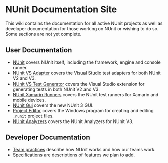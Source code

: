 # NUnit Documentation Site

This wiki contains the documentation for all active NUnit projects as well as developer documentation for those working on NUnit or wishing to do so. Some sections are not yet complete.

## User Documentation

* [NUnit](xref:intro) covers NUnit itself, including the framework, engine and console runner.
* [NUnit VS Adapter](xref:vstestadapterinstallation) covers the Visual Studio test adapters for both NUnit V2 and V3.
* [NUnit VS Test Generator](xref:vstestgenerator) covers the Visual Studio extension for generating tests in both NUnit V2 and V3.
* [NUnit Xamarin Runners](https://github.com/nunit/docs/wiki/NUnit-Xamarin-Runners) covers the NUnit test runners for Xamarin and mobile devices.
* [NUnit Gui](https://github.com/TestCentric/testcentric-gui/wiki) covers the new NUnit 3 GUI.
* [Project Editor](http://github.com/CharliePoole/nunit-project-editor/wiki/Project-Editor) covers the Windows program for creating and editing `.nunit` project files.
* [NUnit Analyzers](https://github.com/nunit/docs/wiki/NUnit-Analyzers) covers the NUnit Analyzers for NUnit V3.

## Developer Documentation

* [Team practices](https://github.com/nunit/docs/wiki/Team-Practices) describe how NUnit works and how our teams work.
* [Specifications](https://github.com/nunit/docs/wiki/Specifications) are descriptions of features we plan to add.
